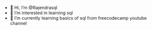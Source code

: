- 👋 Hi, I’m @Rajendrasql
- 👀 I’m interested in learning sql
- 🌱 I’m currently learning basics of sql from freecodecamp youtube channel

<!---
Rajendrasql/Rajendrasql is a ✨ special ✨ repository because its `README.md` (this file) appears on your GitHub profile.
You can click the Preview link to take a look at your changes.
--->
